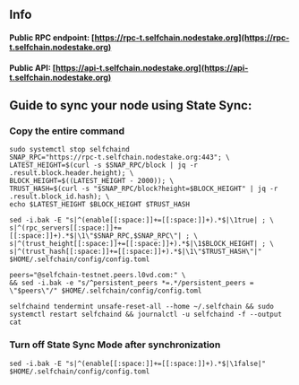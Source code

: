 ## Info
#### Public RPC endpoint: [https://rpc-t.selfchain.nodestake.org](https://rpc-t.selfchain.nodestake.org)
#### Public API: [https://api-t.selfchain.nodestake.org](https://api-t.selfchain.nodestake.org)

## Guide to sync your node using State Sync:

### Copy the entire command
```
sudo systemctl stop selfchaind
SNAP_RPC="https://rpc-t.selfchain.nodestake.org:443"; \
LATEST_HEIGHT=$(curl -s $SNAP_RPC/block | jq -r .result.block.header.height); \
BLOCK_HEIGHT=$((LATEST_HEIGHT - 2000)); \
TRUST_HASH=$(curl -s "$SNAP_RPC/block?height=$BLOCK_HEIGHT" | jq -r .result.block_id.hash); \
echo $LATEST_HEIGHT $BLOCK_HEIGHT $TRUST_HASH

sed -i.bak -E "s|^(enable[[:space:]]+=[[:space:]]+).*$|\1true| ; \
s|^(rpc_servers[[:space:]]+=[[:space:]]+).*$|\1\"$SNAP_RPC,$SNAP_RPC\"| ; \
s|^(trust_height[[:space:]]+=[[:space:]]+).*$|\1$BLOCK_HEIGHT| ; \
s|^(trust_hash[[:space:]]+=[[:space:]]+).*$|\1\"$TRUST_HASH\"|" $HOME/.selfchain/config/config.toml

peers="@selfchain-testnet.peers.l0vd.com:" \
&& sed -i.bak -e "s/^persistent_peers *=.*/persistent_peers = \"$peers\"/" $HOME/.selfchain/config/config.toml 

selfchaind tendermint unsafe-reset-all --home ~/.selfchain && sudo systemctl restart selfchaind && journalctl -u selfchaind -f --output cat
```

### Turn off State Sync Mode after synchronization
```
sed -i.bak -E "s|^(enable[[:space:]]+=[[:space:]]+).*$|\1false|" $HOME/.selfchain/config/config.toml
```
